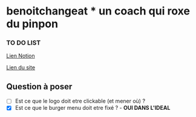 # benoitchangeat * un coach qui roxe du pinpon
### TO DO LIST
[Lien Notion](https://aujoyeuxbordeldenath.notion.site/4deaa1e3cf1b477897adf77ec91cf372?v=3e91c6d4284244d4b697efad78b4ee55)

[Lien du site](https://nathalie-anneessens.github.io/benoitchangeat/)

## Question à poser
- [ ] Est ce que le logo doit etre clickable (et mener où) ?
- [x] Est ce que le burger menu doit etre fixé ? - **OUI DANS L'IDEAL**
